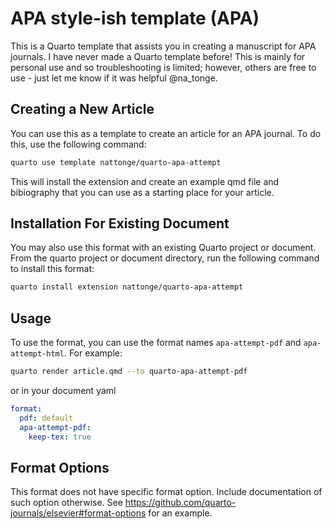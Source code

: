 # APA style-ish template (APA)

<!-- ALL THE BELOW SHOULD BE IN YOUR README -->

This is a Quarto template that assists you in creating a manuscript for APA journals. I have never made a Quarto template before! This is mainly for personal use and so troubleshooting is limited; however, others are free to use - just let me know if it was helpful @na_tonge.

## Creating a New Article

You can use this as a template to create an article for an APA journal. To do this, use the following command:

```bash
quarto use template nattonge/quarto-apa-attempt
```

This will install the extension and create an example qmd file and bibiography that you can use as a starting place for your article.

## Installation For Existing Document

You may also use this format with an existing Quarto project or document. From the quarto project or document directory, run the following command to install this format:

```bash
quarto install extension nattonge/quarto-apa-attempt
```

## Usage

To use the format, you can use the format names `apa-attempt-pdf` and `apa-attempt-html`. For example:

```bash
quarto render article.qmd --to quarto-apa-attempt-pdf
```

or in your document yaml

```yaml
format:
  pdf: default
  apa-attempt-pdf:
    keep-tex: true    
```

## Format Options

This format does not have specific format option. Include documentation of such option otherwise. See <https://github.com/quarto-journals/elsevier#format-options> for an example.

